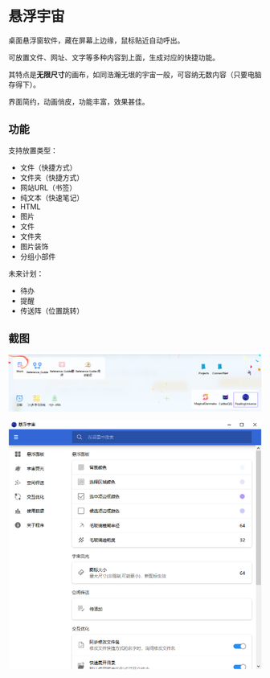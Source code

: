 悬浮宇宙
===

桌面悬浮窗软件，藏在屏幕上边缘，鼠标贴近自动呼出。

可放置文件、网址、文字等多种内容到上面，生成对应的快捷功能。

其特点是**无限尺寸**的画布，如同浩瀚无垠的宇宙一般，可容纳无数内容（只要电脑存得下）。

界面简约，动画俏皮，功能丰富，效果甚佳。



## 功能

支持放置类型：

- 文件（快捷方式）
- 文件夹（快捷方式）
- 网站URL（书签）
- 纯文本（快速笔记）
- HTML
- 图片
- 文件
- 文件夹
- 图片装饰
- 分组小部件



未来计划：

- 待办
- 提醒
- 传送阵（位置跳转）



## 截图

![悬浮面板](screenshots/screenshot1.png)



![设置页面](screenshots/screenshot2.png)